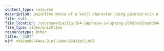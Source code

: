```yaml
---
content_type: resource
description: QuickTime movie of a kanji character being painted with a brush.
file: null
file_location: /coursemedia/21g-504-japanese-iv-spring-2009/ab82ae0d64ea91ef2abe66421e021062_3387.mov
file_type: video/quicktime
resourcetype: Other
title: '3387'
uid: ab82ae0d-64ea-91ef-2abe-66421e021062
---
```

